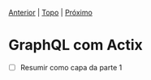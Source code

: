 [Anterior](../part-1/08-conclusao.md) | [Topo](https://github.com/naomijub/web-dev-rust-book/blob/master/book.md) | [Próximo](./01-ping-gql.md)

# GraphQL com Actix

- [ ] Resumir como capa da parte 1